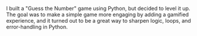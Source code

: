 I built a "Guess the Number" game using Python, but decided to level it up. 
The goal was to make a simple game more engaging by adding a gamified experience, and it turned out to be a great way to sharpen logic, loops, and error-handling in Python.
